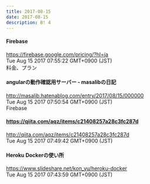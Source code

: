 ```yaml
---
title: 2017-08-15
date: 2017-08-15
description: B! 4
---
```


#### Firebase
https://firebase.google.com/pricing/?hl=ja<br>
Tue Aug 15 2017 07:55:22 GMT+0900 (JST)<br>
料金、プラン


#### angularの動作確認用サーバー - masalibの日記
http://masalib.hatenablog.com/entry/2017/08/15/000000<br>
Tue Aug 15 2017 07:50:54 GMT+0900 (JST)<br>
Firebase


#### https://qiita.com/aqz/items/c21408257a28c3fc287d
http://qiita.com/aqz/items/c21408257a28c3fc287d<br>
Tue Aug 15 2017 07:49:42 GMT+0900 (JST)<br>


#### Heroku Dockerの使い所
https://www.slideshare.net/kon_yu/heroku-docker<br>
Tue Aug 15 2017 07:43:59 GMT+0900 (JST)<br>


